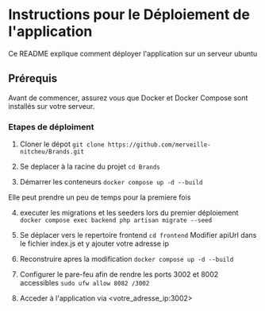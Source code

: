 # Instructions pour le Déploiement de l'application 
Ce README explique comment déployer l'application sur un serveur ubuntu
## Prérequis
Avant de commencer, assurez vous que Docker et Docker Compose sont installés sur votre serveur.

### Etapes de déploiment

1. Cloner le dépot ```git clone https://github.com/merveille-nitcheu/Brands.git```

2. Se deplacer à la racine du projet ```cd Brands```

3. Démarrer les conteneurs ```docker compose up -d --build```

Elle peut prendre un peu de temps pour la premiere fois 

4. executer les migrations et les seeders lors du premier déploiement  ```docker compose exec backend php artisan migrate --seed ```

5. Se déplacer vers le repertoire frontend ```cd frontend```
Modifier apiUrl dans le fichier index.js et y ajouter votre adresse ip

6. Reconstruire apres la modification ```docker compose up -d --build```

7. Configurer le pare-feu afin de rendre les ports 3002 et 8002 accessibles ```sudo ufw allow 8082 /3002```


8. Acceder à l'application via <votre_adresse_ip:3002>